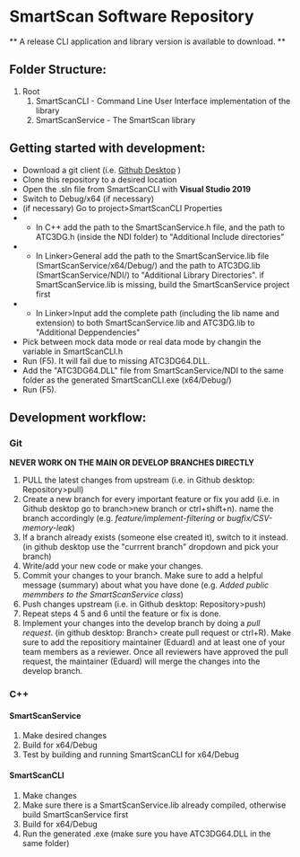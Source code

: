 # SmartScan Software Repository

** A release CLI application and library version is available to download. **

## Folder Structure:
1. Root
    1. SmartScanCLI - Command Line User Interface implementation of the library
    2. SmartScanService - The SmartScan library 

## Getting started with development:
* Download a git client (i.e. [Github Desktop](https://desktop.github.com/) )
* Clone this repository to a desired location
* Open the .sln file from SmartScanCLI with **Visual Studio 2019**
* Switch to Debug/x64 (if necessary)
* (if necessary) Go to project>SmartScanCLI Properties
* * In C++ add the path to the SmartScanService.h file, and the path to ATC3DG.h (inside the NDI folder) to "Additional Include directories"
* * In Linker>General add the path to the SmartScanService.lib file (SmartScanService/x64/Debug/) and the path to ATC3DG.lib (SmartScanService/NDI/) to "Additional Library Directories". if SmartScanService.lib is missing, build the SmartScanService project first
* * In Linker>Input add the complete path (including the lib name and extension) to both SmartScanService.lib and ATC3DG.lib to "Additional Deppendencies"
* Pick between mock data mode or real data mode by changin the variable in SmartScanCLI.h
* Run (F5). It will fail due to missing ATC3DG64.DLL.
* Add the "ATC3DG64.DLL" file from SmartScanService/NDI to the same folder as the generated SmartScanCLI.exe (x64/Debug/)
* Run (F5).

## Development workflow:
### Git
**NEVER WORK ON THE MAIN OR DEVELOP BRANCHES DIRECTLY**
1. PULL the latest changes from upstream (i.e. in Github desktop: Repository>pull)
2. Create a new branch for every important feature or fix you add (i.e. in Github desktop go to branch>new branch or ctrl+shift+n). name the branch accordingly (e.g. _feature/implement-filtering_ or _bugfix/CSV-memory-leak_)
3. If a branch already exists (someone else created it), switch to it instead. (in github desktop use the "currrent branch" dropdown and pick your branch)
4. Write/add your new code or make your changes.
5. Commit your changes to your branch. Make sure to add a helpful message (summary) about what you have done (e.g. _Added public memmbers to the SmartScanService class_)
6. Push changes upstream (i.e. in Github desktop: Repository>push)
7. Repeat steps 4 5 and 6 until the feature or fix is done.
8. Implement your changes into the develop branch by doing a *pull request*. (in github desktop: Branch> create pull request or ctrl+R). Make sure to add the repositiory maintainer (Eduard) and at least one of your team members as a reviewer. Once all reviewers have approved the pull request, the maintainer (Eduard) will merge the changes into the develop branch.

### C++
#### SmartScanService
1. Make desired changes
2. Build for x64/Debug
3. Test by building and running SmartScanCLI for x64/Debug

#### SmartScanCLI
1. Make changes 
2. Make sure there is a SmartScanService.lib already compiled, otherwise build SmartScanService first
3. Build for x64/Debug
4. Run the generated .exe (make sure you have ATC3DG64.DLL in the same folder)
